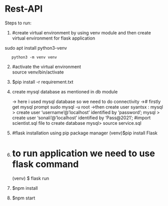 # Rest-API


Steps to run:

1)    #create virtual environment by using venv module and then create virtual environment  for flask application

   sudo apt install python3-venv

       python3 -m venv venv

2) #activate the virtual environment  
       source venv/bin/activate
3) $pip install -r requirement.txt

4) create mysql database as mentioned in db module

      -> here i used mysql database so we need to do connectivity
      -># firstly get mysql prompt
          sudo mysql -u root
     ->then create user
 syantsx :  mysql > create user ‘username’@’localhost’ identified by ‘password’;
             mysql > create user ‘sonali’@’localhost’ identified by ‘Pass@2021’;
#import scientist.sql file to create database
  mysql> source service.sql

5) #flask installation using pip package manager
       (venv)$pip install Flask

6)  # to run application we need to use flask command
     (venv) $ flask run
7)  $npm install

8)  $npm start


   
 
